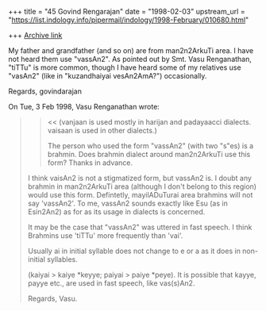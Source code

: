 +++
title = "45 Govind Rengarajan"
date = "1998-02-03"
upstream_url = "https://list.indology.info/pipermail/indology/1998-February/010680.html"

+++
[Archive link](https://list.indology.info/pipermail/indology/1998-February/010680.html)

My father and grandfather (and so on) are from man2n2ArkuTi area. I
have not heard them use "vassAn2". As pointed out by Smt. Vasu
Renganathan, "tiTTu" is more common, though I have heard some of my
relatives use "vasAn2" (like in "kuzandhaiyai vesAn2AmA?")
occasionally.

Regards,
govindarajan


On Tue, 3 Feb 1998, Vasu Renganathan wrote:

> > << (vanjaan is used mostly in harijan and padayaacci dialects. vaisaan is used
> >  in other dialects.)
> >   >>
> > The person who used the form "vassAn2" (with two "s"es) is a brahmin. Does
> > brahmin dialect around man2n2ArkuTi use this form? Thanks in advance.
>
> I think vaisAn2 is not a stigmatized form, but vassAn2 is.  I doubt any
> brahmin in man2n2ArkuTi area (although I don't belong to this region)
> would use this form.  Defintetly, mayilADuTurai area brahmins will not say
> 'vassAn2'.  To me, vassAn2 sounds exactly like Esu (as in Esin2An2) as for
> as its usage in dialects is concerned.
>
> It may be the case that "vassAn2" was uttered in fast speech. I think
> Brahmins use 'tiTTu' more frequently than 'vai'.
>
> Usually ai in initial syllable does not change to e or a as it does in
> non-initial syllables.
>
> (kaiyai > kaiye *keyye;  paiyai > paiye *peye). It is possible
> that kayye, payye etc., are used in fast speech, like vas(s)An2.
>
> Regards,
> Vasu.
>



